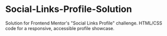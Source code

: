 # Social-Links-Profile-Solution
Solution for Frontend Mentor's "Social Links Profile" challenge. HTML/CSS code for a responsive, accessible profile showcase.
